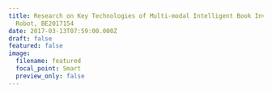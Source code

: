 ```yaml
---
title: Research on Key Technologies of Multi-modal Intelligent Book Inventory
  Robot, BE2017154
date: 2017-03-13T07:59:00.000Z
draft: false
featured: false
image:
  filename: featured
  focal_point: Smart
  preview_only: false
---
```

